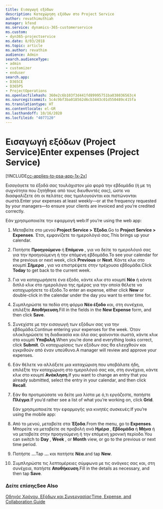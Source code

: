 ```yaml
---
title: Εισαγωγή εξόδων
description: Καταχώρηση εξόδων στο Project Service
author: revathimuthiah
manager: kfend
ms.service: dynamics-365-customerservice
ms.custom:
- dyn365-projectservice
ms.date: 8/03/2018
ms.topic: article
ms.author: revathim
audience: Admin
search.audienceType:
- admin
- customizer
- enduser
search.app:
- D365CE
- D365PS
- ProjectOperations
ms.openlocfilehash: 360e2c6b103f3d441fd89995751ba038036563c4
ms.sourcegitcommit: 5c4c9bf3ba018562d6cb3443c01d550489c415fa
ms.translationtype: HT
ms.contentlocale: el-GR
ms.lasthandoff: 10/16/2020
ms.locfileid: "4077120"
---
```

# <a name="enter-expenses-project-service"></a><span data-ttu-id="3ea17-103">Εισαγωγή εξόδων (Project Service)</span><span class="sxs-lookup"><span data-stu-id="3ea17-103">Enter expenses (Project Service)</span></span>

[!INCLUDE[cc-applies-to-psa-app-1x-2x](../includes/cc-applies-to-psa-app-1x-2x.md)]

<span data-ttu-id="3ea17-104">Εισαγάγετε τα έξοδά σας τουλάχιστον μία φορά την εβδομάδα (ή με τη συχνότητα που ζητήθηκε από τους διευθυντές σας), ώστε να διασφαλίζετε ότι οι πελάτες σας τιμολογούνται και πιστώνονται σωστά.</span><span class="sxs-lookup"><span data-stu-id="3ea17-104">Enter your expenses at least weekly—or at the frequency requested by your managers—to ensure your clients are invoiced and you’re credited correctly.</span></span>  
  
 <span data-ttu-id="3ea17-105">Εάν χρησιμοποιείτε την εφαρμογή web:</span><span class="sxs-lookup"><span data-stu-id="3ea17-105">If you’re using the web app:</span></span>  
  
1. <span data-ttu-id="3ea17-106">Μεταβείτε στο μενού **Project Service > Έξοδα**.</span><span class="sxs-lookup"><span data-stu-id="3ea17-106">Go to **Project Service > Expenses**.</span></span> <span data-ttu-id="3ea17-107">Έτσι, εμφανίζετε το ημερολόγιό σας.</span><span class="sxs-lookup"><span data-stu-id="3ea17-107">This brings up your calendar.</span></span>  
  
2. <span data-ttu-id="3ea17-108">Πατήστε **Προηγούμενο** ή **Επόμενο** , για να δείτε το ημερολόγιό σας για την προηγούμενη ή την επόμενη εβδομάδα.</span><span class="sxs-lookup"><span data-stu-id="3ea17-108">To see your calendar for the previous or next week, click **Previous** or **Next**.</span></span> <span data-ttu-id="3ea17-109">Κάντε κλικ στο κουμπί **Σήμερα** , για να επιστρέψετε στην τρέχουσα εβδομάδα.</span><span class="sxs-lookup"><span data-stu-id="3ea17-109">Click **Today** to get back to the current week.</span></span>  
  
3. <span data-ttu-id="3ea17-110">Για να καταχωρήσετε ένα έξοδο, κάντε κλικ στο κουμπί **Νέο** ή κάντε διπλό κλικ στο ημερολόγιο της ημέρας για την οποία θέλετε να καταχωρήσετε το έξοδο.</span><span class="sxs-lookup"><span data-stu-id="3ea17-110">To enter an expense, either click **New** or double-click in the calendar under the day you want to enter time for.</span></span>  
  
4. <span data-ttu-id="3ea17-111">Συμπληρώστε τα πεδία στη φόρμα **Νέο έξοδο** και, στη συνέχεια, επιλέξτε **Αποθήκευση**.</span><span class="sxs-lookup"><span data-stu-id="3ea17-111">Fill in the fields in the **New Expense** form, and then click **Save**.</span></span>  
  
5. <span data-ttu-id="3ea17-112">Συνεχίστε με την εισαγωγή των εξόδων σας για την εβδομάδα.</span><span class="sxs-lookup"><span data-stu-id="3ea17-112">Continue entering your expenses for the week.</span></span> <span data-ttu-id="3ea17-113">Όταν ολοκληρώσετε τη διαδικασία και όλα σας φαίνονται σωστά, κάντε κλικ στο κουμπί **Υποβολή**.</span><span class="sxs-lookup"><span data-stu-id="3ea17-113">When you’re done and everything looks correct, click **Submit**.</span></span> <span data-ttu-id="3ea17-114">Οι καταχωρίσεις των εξόδων σας θα ελεγχθούν και εγκριθούν από έναν υπεύθυνο.</span><span class="sxs-lookup"><span data-stu-id="3ea17-114">A manager will review and approve your expenses.</span></span>  
  
6. <span data-ttu-id="3ea17-115">Εάν θέλετε να αλλάξετε μια καταχώριση που υποβάλατε ήδη, επιλέξτε την καταχώριση στο ημερολόγιό σας και, στη συνέχεια, κάντε κλικ στο κουμπί **Ανάκληση**.</span><span class="sxs-lookup"><span data-stu-id="3ea17-115">If you want to change an entry that you already submitted, select the entry in your calendar, and then click **Recall**.</span></span>  
  
7. <span data-ttu-id="3ea17-116">Εάν θα προτιμούσατε να δείτε μια λίστα με ό,τι εργάζεστε, πατήστε **Πλέγμα**.</span><span class="sxs-lookup"><span data-stu-id="3ea17-116">If you’d rather see a list of what you’re working on, click **Grid**.</span></span>  
  
   <span data-ttu-id="3ea17-117">Εάν χρησιμοποιείτε την εφαρμογής για κινητές συσκευές:</span><span class="sxs-lookup"><span data-stu-id="3ea17-117">If you’re using the mobile app:</span></span>  
  
8. <span data-ttu-id="3ea17-118">Από το μενού, μεταβείτε στα **Έξοδα**.</span><span class="sxs-lookup"><span data-stu-id="3ea17-118">From the menu, go to **Expenses**.</span></span>     <span data-ttu-id="3ea17-119">Μπορείτε να μεταβείτε σε προβολή ανά **Ημέρα** , **Εβδομάδα** ή **Μήνα** ή να μεταβείτε στην προηγούμενη ή την επόμενη χρονική περίοδο.</span><span class="sxs-lookup"><span data-stu-id="3ea17-119">You can switch to **Day** , **Week** , or **Month** view, or go to the previous or next time period.</span></span>  
  
9. <span data-ttu-id="3ea17-120">Πατήστε **…**</span><span class="sxs-lookup"><span data-stu-id="3ea17-120">Tap **…**</span></span> <span data-ttu-id="3ea17-121">και πατήστε **Νέα**.</span><span class="sxs-lookup"><span data-stu-id="3ea17-121">and tap **New**.</span></span>  
  
10. <span data-ttu-id="3ea17-122">Συμπληρώστε τις λεπτομέρειες σύμφωνα με τις ανάγκες σας και, στη συνέχεια, πατήστε **Αποθήκευση**.</span><span class="sxs-lookup"><span data-stu-id="3ea17-122">Fill in the details as necessary, and then tap **Save**.</span></span>  
  
### <a name="see-also"></a><span data-ttu-id="3ea17-123">Δείτε επίσης</span><span class="sxs-lookup"><span data-stu-id="3ea17-123">See Also</span></span>  
 [<span data-ttu-id="3ea17-124">Οδηγός Χρόνου, Εξόδων και Συνεργασίας</span><span class="sxs-lookup"><span data-stu-id="3ea17-124">Time, Expense, and Collaboration Guide</span></span>](../psa/time-expense-collaboration-guide.md)
